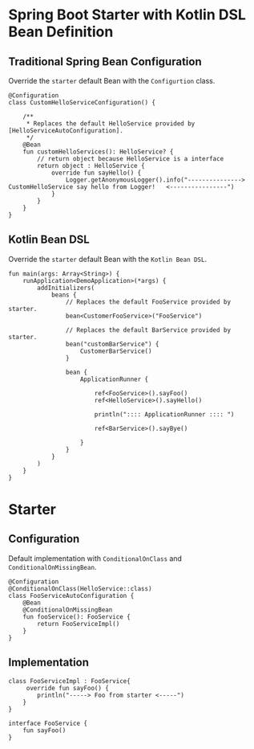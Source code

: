 # Spring Boot Starter with Kotlin DSL Bean Definition

## Traditional Spring Bean Configuration
Override the `starter` default Bean with the `Configurtion` class.
```
@Configuration
class CustomHelloServiceConfiguration() {

    /**
     * Replaces the default HelloService provided by [HelloServiceAutoConfiguration].
     */
    @Bean
    fun customHelloServices(): HelloService? {
        // return object because HelloService is a interface
        return object : HelloService {
            override fun sayHello() {
                Logger.getAnonymousLogger().info("---------------> CustomHelloService say hello from Logger!   <----------------")
            }
        }
    }
}

```


## Kotlin Bean DSL
Override the `starter` default Bean with the `Kotlin Bean DSL`. 
```
fun main(args: Array<String>) {
    runApplication<DemoApplication>(*args) {
        addInitializers(
            beans {
                // Replaces the default FooService provided by starter.
                bean<CustomerFooService>("FooService")

                // Replaces the default BarService provided by starter.
                bean("customBarService") {
                    CustomerBarService()
                }

                bean {
                    ApplicationRunner {

                        ref<FooService>().sayFoo()
                        ref<HelloService>().sayHello()

                        println(":::: ApplicationRunner :::: ")

                        ref<BarService>().sayBye()

                    }
                }
            }
        )
    }
}

```


# Starter 
## Configuration
Default implementation with `ConditionalOnClass` and `ConditionalOnMissingBean`.
```
@Configuration
@ConditionalOnClass(HelloService::class)
class FooServiceAutoConfiguration {
    @Bean
    @ConditionalOnMissingBean
    fun fooService(): FooService {
        return FooServiceImpl()
    }
}
```
## Implementation
```
class FooServiceImpl : FooService{
     override fun sayFoo() {
        println("-----> Foo from starter <-----")
    }
}

interface FooService {
    fun sayFoo()
}
```
